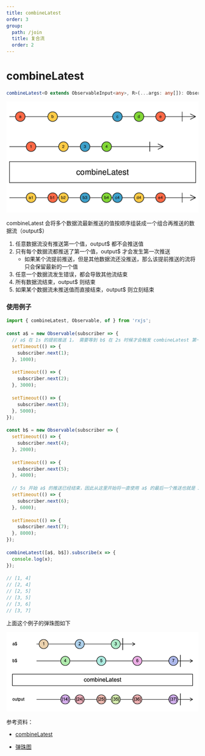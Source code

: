 ```yaml
---
title: combineLatest
order: 3
group:
  path: /join
  title: 复合流
  order: 2
---
```


# combineLatest

```typescript
combineLatest<O extends ObservableInput<any>, R>(...args: any[]): Observable<R> | Observable<ObservedValueOf<O>[]>
```

![combineLatest](./images/combineLatest.png)

combineLatest 会将多个数据流最新推送的值按顺序组装成一个组合再推送的数据流（output\$）

1. 任意数据流没有推送第一个值，output\$ 都不会推送值
2. 只有每个数据流都推送了第一个值，output\$ 才会发生第一次推送
   - 如果某个流提前推送，但是其他数据流还没推送，那么该提前推送的流将只会保留最新的一个值
3. 任意一个数据流发生错误，都会导致其他流结束
4. 所有数据流结束，output\$ 则结束
5. 如果某个数据流未推送值而直接结束，output\$ 则立刻结束

### 使用例子

```typescript
import { combineLatest, Observable, of } from 'rxjs';

const a$ = new Observable(subscriber => {
  // a$ 在 1s 的提前推送 1， 需要等到 b$ 在 2s 时候才会触发 combineLatest 第一次推送
  setTimeout(() => {
    subscriber.next(1);
  }, 1000);

  setTimeout(() => {
    subscriber.next(2);
  }, 3000);

  setTimeout(() => {
    subscriber.next(3);
  }, 5000);
});

const b$ = new Observable(subscriber => {
  setTimeout(() => {
    subscriber.next(4);
  }, 2000);

  setTimeout(() => {
    subscriber.next(5);
  }, 4000);

  // 5s 开始 a$ 的推送已经结束，因此从这里开始将一直使用 a$ 的最后一个推送也就是 3
  setTimeout(() => {
    subscriber.next(6);
  }, 6000);

  setTimeout(() => {
    subscriber.next(7);
  }, 8000);
});

combineLatest([a$, b$]).subscribe(x => {
  console.log(x);
});

// [1, 4]
// [2, 4]
// [2, 5]
// [3, 5]
// [3, 6]
// [3, 7]
```

上面这个例子的弹珠图如下

![combineLatest](./images/combineLatest-demo1.png)

参考资料：

- [combineLatest](https://rxjs.dev/api/operators/combineLatest)

- [弹珠图](https://swirly.dev/?code=-1----2----3|%20title%20=%20a$%20----4----5----6----7|%20title%20=%20b$%20%3E%20combineLatest%20----a-b--c-d--e----f|%20title%20=%20output%20a%20:=%20[14]%20b%20:=%20[24]%20c%20:=%20[25]%20d%20:=%20[35]%20e%20:=%20[36]%20f%20:=%20[37])
